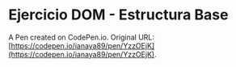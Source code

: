 # Ejercicio DOM - Estructura Base

A Pen created on CodePen.io. Original URL: [https://codepen.io/ianaya89/pen/YzzOEjK](https://codepen.io/ianaya89/pen/YzzOEjK).


